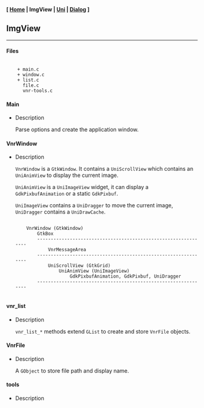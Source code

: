 <link href="../style.css" rel="stylesheet"></link>

**[ [Home](../index.html) | ImgView | [Uni](10-uni.html) | [Dialog](20-dialog.html) ]**

## ImgView

---

#### Files

```

    + main.c
    + window.c
    + list.c
      file.c
      vnr-tools.c

```

#### Main

* Description
    
    Parse options and create the application window.
    

#### VnrWindow

* Description
    
    `VnrWindow` is a `GtkWindow`. It contains a `UniScrollView` which contains
    an `UniAnimView` to display the current image.
    
    `UniAnimView` is a `UniImageView` widget, it can display a
    `GdkPixbufAnimation` or a static `GdkPixbuf`.
    
    `UniImageView` contains a `UniDragger` to move the current image,
    `UniDragger` contains a `UniDrawCache`.

    ```
    
        VnrWindow (GtkWindow)
            GtkBox
            ---------------------------------------------------------------
                VnrMessageArea
            ---------------------------------------------------------------
                UniScrollView (GtkGrid)
                    UniAnimView (UniImageView)
                        GdkPixbufAnimation, GdkPixbuf, UniDragger
            ---------------------------------------------------------------
            
    ```

#### vnr_list
    
* Description
    
    `vnr_list_*` methods extend `GList` to create and store `VnrFile` objects.


#### VnrFile

* Description
    
    A `GObject` to store file path and display name.


#### tools

* Description
    

<br>


